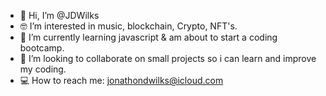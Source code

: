 - 👋 Hi, I’m @JDWilks
- 🤓 I’m interested in music, blockchain, Crypto, NFT's.
- 🧠 I’m currently learning javascript & am about to start a coding bootcamp.
- 👀  I’m looking to collaborate on small projects so i can learn and improve my coding.
- 💻 How to reach me: jonathondwilks@icloud.com

<!---
JDWilks/JDWilks is a ✨ special ✨ repository because its `README.md` (this file) appears on your GitHub profile.
You can click the Preview link to take a look at your changes.
--->
